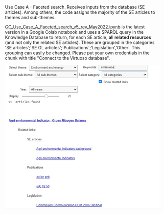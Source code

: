Use Case A - Faceted search. Receives inputs from the database (SE articles). Among others, the code assigns the majority of the SE articles to themes and sub-themes.

[GC_Use_Case_A_Faceted_search_v5_rev_May2022.ipynb](https://github.com/eurostat/NLP4Stat/blob/main/Use%20case%20A/Use%20Case%20A%20Faceted%20search/GC_Use_Case_A_Faceted_search_v5_rev_May2022.ipynb) is the latest version in a Google Colab notebook and uses a SPARQL query in the Knowledge Database to return, for each SE article, **all related resources** (and not only the related SE articles). These are grouped in the categories 'SE articles';'SE GL articles';'Publications';'Legislation','Other'. This grouping can easily be changed.
Please put your own credentials in the chunk with title "Connect to the Virtuoso database".

<img src="https://github.com/eurostat/NLP4Stat/blob/main/Use%20case%20A/Use%20Case%20A%20Faceted%20search/Figs/FS_screenshot4.jpg" width="600">

